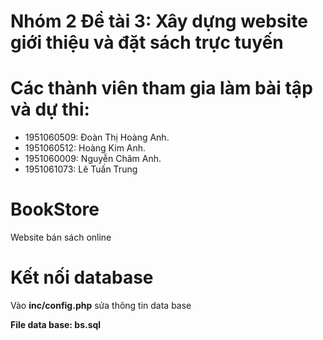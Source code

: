 # Nhóm 2 Đề tài 3: Xây dựng website giới thiệu và đặt sách trực tuyến
# Các thành viên tham gia làm bài tập và dự thi: 
- 1951060509: Đoàn Thị Hoàng Anh.
- 1951060512: Hoàng Kim Anh.
- 1951060009: Nguyễn Châm Anh.
- 1951061073: Lê Tuấn Trung

# BookStore
Website bán sách online
# Kết nối database
Vào **inc/config.php**
sửa thông tin data base

**File data base: bs.sql**





